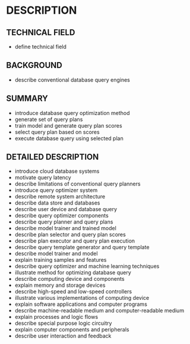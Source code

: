 # DESCRIPTION

## TECHNICAL FIELD

- define technical field

## BACKGROUND

- describe conventional database query engines

## SUMMARY

- introduce database query optimization method
- generate set of query plans
- train model and generate query plan scores
- select query plan based on scores
- execute database query using selected plan

## DETAILED DESCRIPTION

- introduce cloud database systems
- motivate query latency
- describe limitations of conventional query planners
- introduce query optimizer system
- describe remote system architecture
- describe data store and databases
- describe user device and database query
- describe query optimizer components
- describe query planner and query plans
- describe model trainer and trained model
- describe plan selector and query plan scores
- describe plan executor and query plan execution
- describe query template generator and query template
- describe model trainer and model
- explain training samples and features
- describe query optimizer and machine learning techniques
- illustrate method for optimizing database query
- describe computing device and components
- explain memory and storage devices
- describe high-speed and low-speed controllers
- illustrate various implementations of computing device
- explain software applications and computer programs
- describe machine-readable medium and computer-readable medium
- explain processes and logic flows
- describe special purpose logic circuitry
- explain computer components and peripherals
- describe user interaction and feedback

